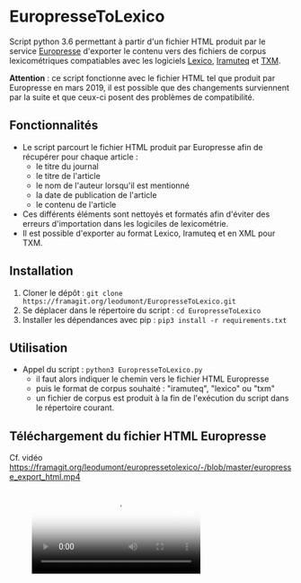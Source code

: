 # EuropresseToLexico

Script python 3.6 permettant à partir d'un fichier HTML produit par le service [Europresse](https://fr.wikipedia.org/wiki/Europresse_(Internet)) d'exporter le contenu vers des fichiers de corpus lexicométriques compatiables avec les logiciels [Lexico](http://www.lexi-co.com/), [Iramuteq](http://www.iramuteq.org/) et [TXM](http://textometrie.ens-lyon.fr/).

**Attention** : ce script fonctionne avec le fichier HTML tel que produit par Europresse en mars 2019, il est possible que des changements surviennent par la suite et que ceux-ci posent des problèmes de compatibilité.

## Fonctionnalités

* Le script parcourt le fichier HTML produit par Europresse afin de récupérer pour chaque article :
  * le titre du journal
  * le titre de l'article
  * le nom de l'auteur lorsqu'il est mentionné
  * la date de publication de l'article
  * le contenu de l'article
* Ces différents éléments sont nettoyés et formatés afin d'éviter des erreurs d'importation dans les logiciles de lexicométrie.
* Il est possible d'exporter au format Lexico, Iramuteq et en XML pour TXM.

## Installation

1. Cloner le dépôt :
`git clone https://framagit.org/leodumont/EuropresseToLexico.git`
2. Se déplacer dans le répertoire du script :
`cd EuropresseToLexico`
3. Installer les dépendances avec pip :
`pip3 install -r requirements.txt`

## Utilisation

* Appel du script :
`python3 EuropresseToLexico.py`
  * il faut alors indiquer le chemin vers le fichier HTML Europresse
  * puis le format de corpus souhaité : "iramuteq", "lexico" ou "txm"
  * un fichier de corpus est produit à la fin de l'exécution du script dans le répertoire courant.

## Téléchargement du fichier HTML Europresse

Cf. vidéo https://framagit.org/leodumont/europressetolexico/-/blob/master/europresse_export_html.mp4

<figure class="video_container">
  <video controls="true" allowfullscreen="true" poster="path/to/poster_image.png">
    <source src="https://framagit.org/leodumont/europressetolexico/-/blob/master/europresse_export_html.mp4" type="video/mp4">
  </video>
</figure>
